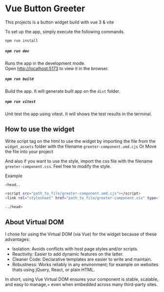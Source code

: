 # Vue Button Greeter

This projects is a button widget build with vue 3 & vite

To set up the app, simply execute the following commands.

```bash
npm run install
```

##### `npm run dev`

Runs the app in the development mode.\
Open [http://localhost:5173](http://localhost:5173) to view it in the browser.

##### `npm run build`

Build the app.
It will generate built app on the `dist` folder.

##### `npm run vitest`
Unit test the app using vitest.
It will shows the test results in the terminal.


## How to use the widget
Write script tag on the html to use the widget by importing the file from the `widget_assets` folder with the filename `greeter-component.umd.cjs` Or Move the file into your project

And also if you want to use the style, import the css file with the filename `greeter-component.css`. Feel free to modify the style.

Example
```bash
<head..

<script src="path_to_file/greeter-component.umd.cjs"></script>
<link rel="stylesheet" href="path_to_file/greeter-component.css" type="text/css">

../head>
```

## About Virtual DOM

I chose for using the Virtual DOM (via Vue) for the widget because of these advantages: 
<ul>
    <li>Isolation: Avoids conflicts with host page styles and/or scripts.</li>
    <li>Reactivity: Easier to add dynamic features on the latter.</li>
    <li>Cleaner Code: Declarative templates are easier to write and maintain.</li>
    <li>Robustness: Works reliably in any environment; for example on websites thats using jQuery, React, or plain HTML.</li>
</ul>

In short, using Vue Virtual DOM ensures your component is stable, scalable, and easy to manage,= even when embedded across many third-party sites.
